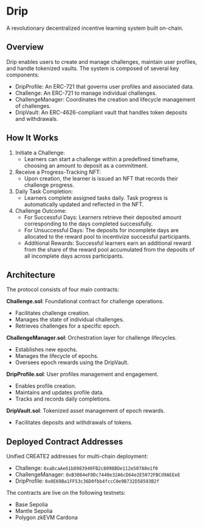 # Drip

A revolutionary decentralized incentive learning system built on-chain.

## Overview

Drip enables users to create and manage challenges, maintain user profiles, and handle tokenized vaults. The system is composed of several key components:

- DripProfile: An ERC-721 that governs user profiles and associated data.
- Challenge: An ERC-721 to manage individual challenges.
- ChallengeManager: Coordinates the creation and lifecycle management of challenges.
- DripVault: An ERC-4626-compliant vault that handles token deposits and withdrawals.

## How It Works

1. Initiate a Challenge:
   - Learners can start a challenge within a predefined timeframe, choosing an amount to deposit as a commitment.
2. Receive a Progress-Tracking NFT:
   - Upon creation, the learner is issued an NFT that records their challenge progress.
3. Daily Task Completion:
   - Learners complete assigned tasks daily. Task progress is automatically updated and reflected in the NFT.
4. Challenge Outcome:
   - For Successful Days: Learners retrieve their deposited amount corresponding to the days completed successfully.
   - For Unsuccessful Days: The deposits for incomplete days are allocated to the reward pool to incentivize successful participants.
   - Additional Rewards: Successful learners earn an additional reward from the share of the reward pool accumulated from the deposits of all incomplete days across participants.

## Architecture

The protocol consists of four main contracts:

**Challenge.sol**: Foundational contract for challenge operations.

- Facilitates challenge creation.
- Manages the state of individual challenges.
- Retrieves challenges for a specific epoch.

**ChallengeManager.sol**: Orchestration layer for challenge lifecycles.

- Establishes new epochs.
- Manages the lifecycle of epochs.
- Oversees epoch rewards using the DripVault.

**DripProfile.sol**: User profiles management and engagement.

- Enables profile creation.
- Maintains and updates profile data.
- Tracks and records daily completions.

**DripVault.sol**: Tokenized asset management of epoch rewards.

- Facilitates deposits and withdrawals of tokens.

## Deployed Contract Addresses

Unified CREATE2 addresses for multi-chain deployment:

- Challenge: `0xaDcaAe61b8983940FB2c8098BDe112e507A0e1f0`
- ChallengeManager: `0xB3084eF0Dc7440e32A6cD64e2E5072FBCd9AEEeE`
- DripProfile: `0x0E69Ba1FF53c36D0fbb4fccC0e9B732D58593B2f`

The contracts are live on the following testnets:

- Base Sepolia
- Mantle Sepolia
- Polygon zkEVM Cardona
